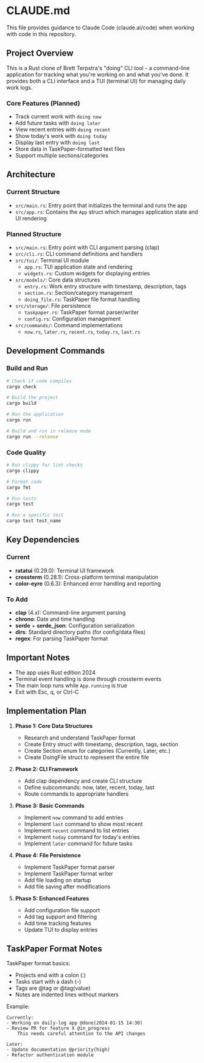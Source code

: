 # CLAUDE.md

This file provides guidance to Claude Code (claude.ai/code) when working with code in this repository.

## Project Overview

This is a Rust clone of Brett Terpstra's "doing" CLI tool - a command-line application for tracking what you're working on and what you've done. It provides both a CLI interface and a TUI (terminal UI) for managing daily work logs.

### Core Features (Planned)
- Track current work with `doing now`
- Add future tasks with `doing later`
- View recent entries with `doing recent`
- Show today's work with `doing today`
- Display last entry with `doing last`
- Store data in TaskPaper-formatted text files
- Support multiple sections/categories

## Architecture

### Current Structure
- `src/main.rs`: Entry point that initializes the terminal and runs the app
- `src/app.rs`: Contains the `App` struct which manages application state and UI rendering

### Planned Structure
- `src/main.rs`: Entry point with CLI argument parsing (clap)
- `src/cli.rs`: CLI command definitions and handlers
- `src/tui/`: Terminal UI module
  - `app.rs`: TUI application state and rendering
  - `widgets.rs`: Custom widgets for displaying entries
- `src/models/`: Core data structures
  - `entry.rs`: Work entry structure with timestamp, description, tags
  - `section.rs`: Section/category management
  - `doing_file.rs`: TaskPaper file format handling
- `src/storage/`: File persistence
  - `taskpaper.rs`: TaskPaper format parser/writer
  - `config.rs`: Configuration management
- `src/commands/`: Command implementations
  - `now.rs`, `later.rs`, `recent.rs`, `today.rs`, `last.rs`

## Development Commands

### Build and Run
```bash
# Check if code compiles
cargo check

# Build the project
cargo build

# Run the application
cargo run

# Build and run in release mode
cargo run --release
```

### Code Quality
```bash
# Run clippy for lint checks
cargo clippy

# Format code
cargo fmt

# Run tests
cargo test

# Run a specific test
cargo test test_name
```

## Key Dependencies

### Current
- **ratatui** (0.29.0): Terminal UI framework
- **crossterm** (0.28.1): Cross-platform terminal manipulation
- **color-eyre** (0.6.3): Enhanced error handling and reporting

### To Add
- **clap** (4.x): Command-line argument parsing
- **chrono**: Date and time handling
- **serde** + **serde_json**: Configuration serialization
- **dirs**: Standard directory paths (for config/data files)
- **regex**: For parsing TaskPaper format

## Important Notes

- The app uses Rust edition 2024
- Terminal event handling is done through crossterm events
- The main loop runs while `App.running` is true
- Exit with Esc, q, or Ctrl-C

## Implementation Plan

1. **Phase 1: Core Data Structures**
   - Research and understand TaskPaper format
   - Create Entry struct with timestamp, description, tags, section
   - Create Section enum for categories (Currently, Later, etc.)
   - Create DoingFile struct to represent the entire file

2. **Phase 2: CLI Framework**
   - Add clap dependency and create CLI structure
   - Define subcommands: now, later, recent, today, last
   - Route commands to appropriate handlers

3. **Phase 3: Basic Commands**
   - Implement `now` command to add entries
   - Implement `last` command to show most recent
   - Implement `recent` command to list entries
   - Implement `today` command for today's entries
   - Implement `later` command for future tasks

4. **Phase 4: File Persistence**
   - Implement TaskPaper format parser
   - Implement TaskPaper format writer
   - Add file loading on startup
   - Add file saving after modifications

5. **Phase 5: Enhanced Features**
   - Add configuration file support
   - Add tag support and filtering
   - Add time tracking features
   - Update TUI to display entries

## TaskPaper Format Notes

TaskPaper format basics:
- Projects end with a colon (:)
- Tasks start with a dash (-)
- Tags are @tag or @tag(value)
- Notes are indented lines without markers

Example:
```
Currently:
- Working on daily-log app @done(2024-01-15 14:30)
- Review PR for feature X @in_progress
    This needs careful attention to the API changes

Later:
- Update documentation @priority(high)
- Refactor authentication module